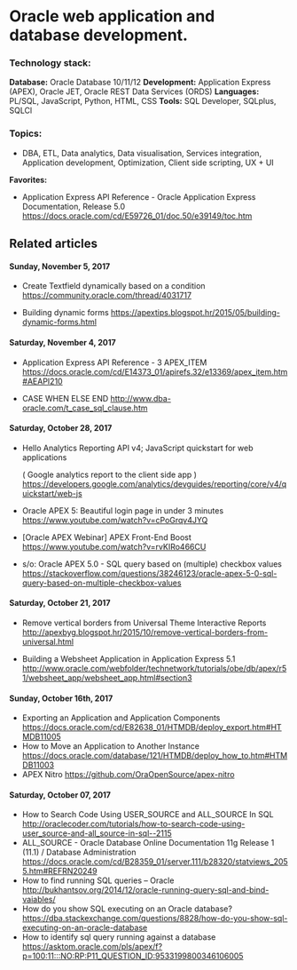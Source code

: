# Oracle web application and database development.


### Technology stack: 
**Database:** Oracle Database 10/11/12
**Development:** Application Express (APEX), Oracle JET, Oracle REST Data Services (ORDS) 
**Languages:** PL/SQL, JavaScript, Python, HTML, CSS
**Tools:**  SQL Developer, SQLplus, SQLCl 



### Topics:

* DBA, ETL, Data analytics, Data visualisation, Services integration, Application development, Optimization, Client side scripting, UX + UI


**Favorites:**
*  Application Express API Reference - Oracle Application Express Documentation, Release 5.0
    https://docs.oracle.com/cd/E59726_01/doc.50/e39149/toc.htm

## Related articles

#### Sunday, November 5, 2017
* Create Textfield dynamically based on a condition
    https://community.oracle.com/thread/4031717

* Building dynamic forms
    https://apextips.blogspot.hr/2015/05/building-dynamic-forms.html


#### Saturday, November 4, 2017
* Application Express API Reference - 3 APEX_ITEM
    https://docs.oracle.com/cd/E14373_01/apirefs.32/e13369/apex_item.htm#AEAPI210

* CASE WHEN ELSE END
    http://www.dba-oracle.com/t_case_sql_clause.htm

#### Saturday, October 28, 2017
* Hello Analytics Reporting API v4; JavaScript quickstart for web applications

    ( Google analytics report to the client side app )
    https://developers.google.com/analytics/devguides/reporting/core/v4/quickstart/web-js

* Oracle APEX 5: Beautiful login page in under 3 minutes
    https://www.youtube.com/watch?v=cPoGrqv4JYQ


* [Oracle APEX Webinar] APEX Front-End Boost
    https://www.youtube.com/watch?v=rvKIRo466CU

* s/o: Oracle APEX 5.0 - SQL query based on (multiple) checkbox values
    https://stackoverflow.com/questions/38246123/oracle-apex-5-0-sql-query-based-on-multiple-checkbox-values

#### Saturday, October 21, 2017
* Remove vertical borders from Universal Theme Interactive Reports
    http://apexbyg.blogspot.hr/2015/10/remove-vertical-borders-from-universal.html

* Building a Websheet Application in Application Express 5.1
	http://www.oracle.com/webfolder/technetwork/tutorials/obe/db/apex/r51/websheet_app/websheet_app.html#section3

#### Sunday, October 16th, 2017
* Exporting an Application and Application Components
    https://docs.oracle.com/cd/E82638_01/HTMDB/deploy_export.htm#HTMDB11005
* How to Move an Application to Another Instance
    https://docs.oracle.com/database/121/HTMDB/deploy_how_to.htm#HTMDB11003
* APEX Nitro
    https://github.com/OraOpenSource/apex-nitro
    
#### Saturday, October 07, 2017
* How to Search Code Using USER_SOURCE and ALL_SOURCE In SQL
    http://oraclecoder.com/tutorials/how-to-search-code-using-user_source-and-all_source-in-sql--2115
* ALL_SOURCE - Oracle Database Online Documentation 11g Release 1 (11.1) / Database Administration
    https://docs.oracle.com/cd/B28359_01/server.111/b28320/statviews_2055.htm#REFRN20249
* How to find running SQL queries – Oracle
    http://bukhantsov.org/2014/12/oracle-running-query-sql-and-bind-vaiables/
* How do you show SQL executing on an Oracle database?
    https://dba.stackexchange.com/questions/8828/how-do-you-show-sql-executing-on-an-oracle-database
* How to identify sql query running against a database
    https://asktom.oracle.com/pls/apex/f?p=100:11:::NO:RP:P11_QUESTION_ID:9533199800346106005